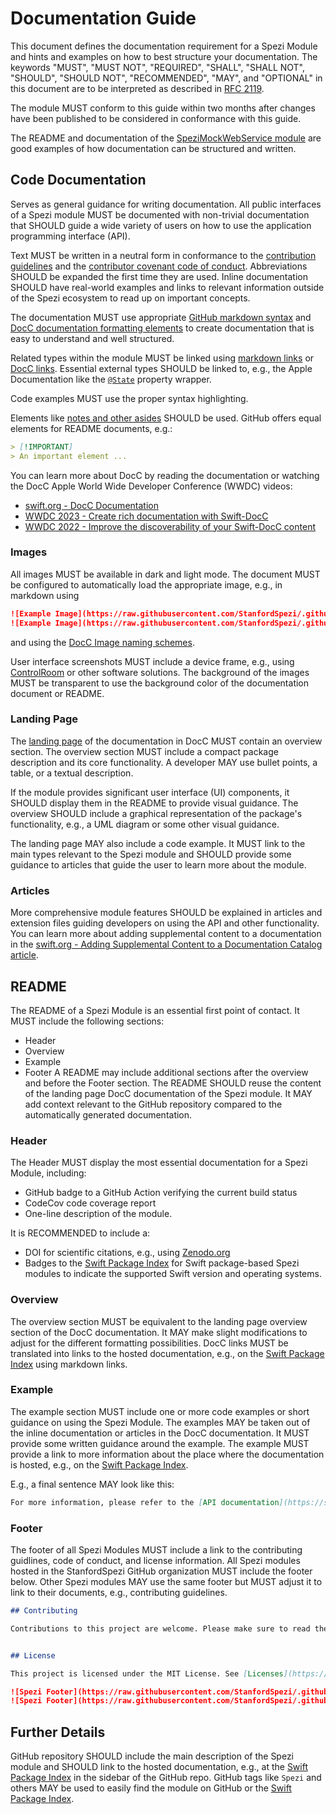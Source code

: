 <!--

This source file is part of the Stanford Spezi open-source project

SPDX-FileCopyrightText: 2022 Stanford University and the project authors (see CONTRIBUTORS.md)

SPDX-License-Identifier: MIT

-->

# Documentation Guide

This document defines the documentation requirement for a Spezi Module and hints and examples on how to best structure your documentation.
The keywords "MUST", "MUST NOT", "REQUIRED", "SHALL", "SHALL NOT", "SHOULD", "SHOULD NOT", "RECOMMENDED", "MAY", and "OPTIONAL" in this document are to be interpreted as described in [RFC 2119](https://www.ietf.org/rfc/rfc2119.txt).

The module MUST conform to this guide within two months after changes have been published to be considered in conformance with this guide.

The README and documentation of the [SpeziMockWebService module](https://github.com/StanfordSpezi/SpeziMockWebService) are good examples of how documentation can be structured and written.


## Code Documentation

Serves as general guidance for writing documentation.
All public interfaces of a Spezi module MUST be documented with non-trivial documentation that SHOULD guide a wide variety of users on how to use the application programming interface (API).

Text MUST be written in a neutral form in conformance to the [contribution guidelines](https://github.com/StanfordSpezi/.github/blob/main/CONTRIBUTING.md) and the [contributor covenant code of conduct](https://github.com/StanfordSpezi/.github/blob/main/CODE_OF_CONDUCT.md).
Abbreviations SHOULD be expanded the first time they are used.
Inline documentation SHOULD have real-world examples and links to relevant information outside of the Spezi ecosystem to read up on important concepts.

The documentation MUST use appropriate [GitHub markdown syntax](https://docs.github.com/en/get-started/writing-on-github/getting-started-with-writing-and-formatting-on-github/basic-writing-and-formatting-syntax) and [DocC documentation formatting elements](https://www.swift.org/documentation/docc/formatting-your-documentation-content) to create documentation that is easy to understand and well structured. 

Related types within the module MUST be linked using [markdown links](https://docs.github.com/en/get-started/writing-on-github/getting-started-with-writing-and-formatting-on-github/basic-writing-and-formatting-syntax#links) or [DocC links](https://www.swift.org/documentation/docc/formatting-your-documentation-content#Link-to-Symbols-and-Other-Content).
Essential external types SHOULD be linked to, e.g., the Apple Documentation like the [`@State`](https://developer.apple.com/documentation/swiftui/state) property wrapper.

Code examples MUST use the proper syntax highlighting.

Elements like [notes and other asides](https://www.swift.org/documentation/docc/documenting-a-swift-framework-or-package) SHOULD be used.
GitHub offers equal elements for README documents, e.g.:
```md
> [!IMPORTANT] 
> An important element ...
```

You can learn more about DocC by reading the documentation or watching the DocC Apple World Wide Developer Conference (WWDC) videos:
- [swift.org - DocC Documentation](https://www.swift.org/documentation/docc/#)
- [WWDC 2023 - Create rich documentation with Swift-DocC](https://developer.apple.com/wwdc23/10244)
- [WWDC 2022 - Improve the discoverability of your Swift-DocC content](https://developer.apple.com/wwdc22/110369)


### Images

All images MUST be available in dark and light mode.
The document MUST be configured to automatically load the appropriate image, e.g., in markdown using
```md
![Example Image](https://raw.githubusercontent.com/StanfordSpezi/.github/main/Example.png#gh-light-mode-only)
![Example Image](https://raw.githubusercontent.com/StanfordSpezi/.github/main/Example~dark.png#gh-dark-mode-only)
```
and using the [DocC Image naming schemes](https://developer.apple.com/documentation/docc/image#Provide-Image-Variants).

User interface screenshots MUST include a device frame, e.g., using [ControlRoom](https://github.com/twostraws/ControlRoom) or other software solutions. The background of the images MUST be transparent to use the background color of the documentation document or README.


### Landing Page

The [landing page](https://www.swift.org/documentation/docc/documenting-a-swift-framework-or-package) of the documentation in DocC MUST contain an overview section.
The overview section MUST include a compact package description and its core functionality.
A developer MAY use bullet points, a table, or a textual description.

If the module provides significant user interface (UI) components, it SHOULD display them in the README to provide visual guidance.
The overview SHOULD include a graphical representation of the package's functionality, e.g., a UML diagram or some other visual guidance.

The landing page MAY also include a code example.
It MUST link to the main types relevant to the Spezi module and SHOULD provide some guidance to articles that guide the user to learn more about the module.


### Articles

More comprehensive module features SHOULD be explained in articles and extension files guiding developers on using the API and other functionality.
You can learn more about adding supplemental content to a documentation in the [swift.org - Adding Supplemental Content to a Documentation Catalog article](https://www.swift.org/documentation/docc/adding-supplemental-content-to-a-documentation-catalog).


## README

The README of a Spezi Module is an essential first point of contact.
It MUST include the following sections:
- Header
- Overview
- Example
- Footer
A README may include additional sections after the overview and before the Footer section.
The README SHOULD reuse the content of the landing page DocC documentation of the Spezi module. It MAY add context relevant to the GitHub repository compared to the automatically generated documentation.


### Header

The Header MUST display the most essential documentation for a Spezi Module, including:
- GitHub badge to a GitHub Action verifying the current build status
- CodeCov code coverage report
- One-line description of the module.

It is RECOMMENDED to include a:
- DOI for scientific citations, e.g., using [Zenodo.org](zenodo.org)
- Badges to the [Swift Package Index](https://swiftpackageindex.com) for Swift package-based Spezi modules to indicate the supported Swift version and operating systems.


### Overview

The overview section MUST be equivalent to the landing page overview section of the DocC documentation.
It MAY make slight modifications to adjust for the different formatting possibilities.
DocC links MUST be translated into links to the hosted documentation, e.g., on the [Swift Package Index](https://swiftpackageindex.com) using markdown links.


### Example

The example section MUST include one or more code examples or short guidance on using the Spezi Module.
The examples MAY be taken out of the inline documentation or articles in the DocC documentation.
It MUST provide some written guidance around the example.
The example MUST provide a link to more information about the place where the documentation is hosted, e.g., on the [Swift Package Index](https://swiftpackageindex.com).

E.g., a final sentence MAY look like this:
```md
For more information, please refer to the [API documentation](https://swiftpackageindex.com/StanfordSpezi/SpeziMockWebService/documentation).
```

### Footer

The footer of all Spezi Modules MUST include a link to the contributing guidlines, code of conduct, and license information.
All Spezi modules hosted in the StanfordSpezi GitHub organization MUST include the footer below.
Other Spezi modules MAY use the same footer but MUST adjust it to link to their documents, e.g., contributing guidelines.
```md
## Contributing

Contributions to this project are welcome. Please make sure to read the [contribution guidelines](https://github.com/StanfordSpezi/.github/blob/main/CONTRIBUTING.md) and the [contributor covenant code of conduct](https://github.com/StanfordSpezi/.github/blob/main/CODE_OF_CONDUCT.md) first.


## License

This project is licensed under the MIT License. See [Licenses](https://github.com/StanfordSpezi/SpeziContact/tree/main/LICENSES) for more information.

![Spezi Footer](https://raw.githubusercontent.com/StanfordSpezi/.github/main/assets/Footer.png#gh-light-mode-only)
![Spezi Footer](https://raw.githubusercontent.com/StanfordSpezi/.github/main/assets/Footer~dark.png#gh-dark-mode-only)
```

## Further Details

GitHub repository SHOULD include the main description of the Spezi module and SHOULD link to the hosted documentation, e.g., at the [Swift Package Index](https://swiftpackageindex.com) in the sidebar of the GitHub repo.
GitHub tags like `Spezi` and others MAY be used to easily find the module on GitHub or the [Swift Package Index](https://swiftpackageindex.com).
